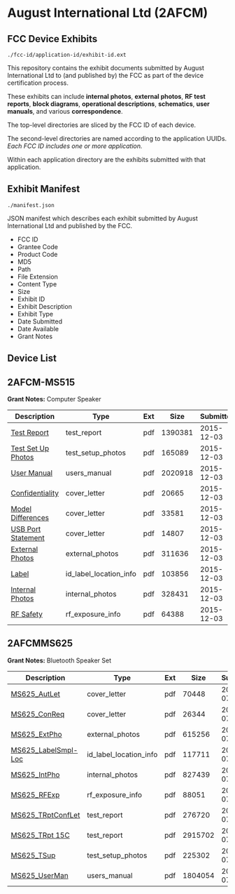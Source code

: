# August International Ltd (2AFCM)
## FCC Device Exhibits

```
./fcc-id/application-id/exhibit-id.ext
```

This repository contains the exhibit documents submitted by August International Ltd to (and published by) the FCC as part of the device certification process.

These exhibits can include **internal photos**, **external photos**, **RF test reports**, **block diagrams**, **operational descriptions**, **schematics**, **user manuals**, and various **correspondence**.

The top-level directories are sliced by the FCC ID of each device.

The second-level directories are named according to the application UUIDs. *Each FCC ID includes one or more application.*

Within each application directory are the exhibits submitted with that application. 

## Exhibit Manifest

```
./manifest.json
```

JSON manifest which describes each exhibit submitted by August International Ltd and published by the FCC.

- FCC ID
- Grantee Code
- Product Code
- MD5
- Path
- File Extension
- Content Type
- Size
- Exhibit ID
- Exhibit Description
- Exhibit Type
- Date Submitted
- Date Available
- Grant Notes

## Device List
## 2AFCM-MS515
**Grant Notes:** Computer Speaker

| Description | Type | Ext | Size | Submitted | Available |
| ----------- | ---- | --- | ---- | --------- | --------- |
| [Test Report](2AFCM-MS515/4cca65dfd4fbc7663b03b6068423614f/2829479.pdf) | test_report | pdf | 1390381 | 2015-12-03 | 2015-12-06 |
| [Test Set Up Photos](2AFCM-MS515/4cca65dfd4fbc7663b03b6068423614f/2829478.pdf) | test_setup_photos | pdf | 165089 | 2015-12-03 | 2015-12-06 |
| [User Manual](2AFCM-MS515/4cca65dfd4fbc7663b03b6068423614f/2829481.pdf) | users_manual | pdf | 2020918 | 2015-12-03 | 2015-12-06 |
| [Confidentiality](2AFCM-MS515/4cca65dfd4fbc7663b03b6068423614f/2829469.pdf) | cover_letter | pdf | 20665 | 2015-12-03 | 2015-12-06 |
| [Model Differences](2AFCM-MS515/4cca65dfd4fbc7663b03b6068423614f/2829470.pdf) | cover_letter | pdf | 33581 | 2015-12-03 | 2015-12-06 |
| [USB Port Statement](2AFCM-MS515/4cca65dfd4fbc7663b03b6068423614f/2829471.pdf) | cover_letter | pdf | 14807 | 2015-12-03 | 2015-12-06 |
| [External Photos](2AFCM-MS515/4cca65dfd4fbc7663b03b6068423614f/2829472.pdf) | external_photos | pdf | 311636 | 2015-12-03 | 2015-12-06 |
| [Label](2AFCM-MS515/4cca65dfd4fbc7663b03b6068423614f/2829474.pdf) | id_label_location_info | pdf | 103856 | 2015-12-03 | 2015-12-06 |
| [Internal Photos](2AFCM-MS515/4cca65dfd4fbc7663b03b6068423614f/2829473.pdf) | internal_photos | pdf | 328431 | 2015-12-03 | 2015-12-06 |
| [RF Safety](2AFCM-MS515/4cca65dfd4fbc7663b03b6068423614f/2829480.pdf) | rf_exposure_info | pdf | 64388 | 2015-12-03 | 2015-12-06 |
## 2AFCMMS625
**Grant Notes:** Bluetooth Speaker Set

| Description | Type | Ext | Size | Submitted | Available |
| ----------- | ---- | --- | ---- | --------- | --------- |
| [MS625_AutLet](2AFCMMS625/ea4ce8588295aef89b0d14507cf42bfe/2685985.pdf) | cover_letter | pdf | 70448 | 2015-07-21 | 2015-07-21 |
| [MS625_ConReq](2AFCMMS625/ea4ce8588295aef89b0d14507cf42bfe/2685986.pdf) | cover_letter | pdf | 26344 | 2015-07-21 | 2015-07-21 |
| [MS625_ExtPho](2AFCMMS625/ea4ce8588295aef89b0d14507cf42bfe/2685988.pdf) | external_photos | pdf | 615256 | 2015-07-21 | 2015-07-21 |
| [MS625_LabelSmpl-Loc](2AFCMMS625/ea4ce8588295aef89b0d14507cf42bfe/2685987.pdf) | id_label_location_info | pdf | 117711 | 2015-07-21 | 2015-07-21 |
| [MS625_IntPho](2AFCMMS625/ea4ce8588295aef89b0d14507cf42bfe/2685989.pdf) | internal_photos | pdf | 827439 | 2015-07-21 | 2015-07-21 |
| [MS625_RFExp](2AFCMMS625/ea4ce8588295aef89b0d14507cf42bfe/2685999.pdf) | rf_exposure_info | pdf | 88051 | 2015-07-21 | 2015-07-21 |
| [MS625_TRptConfLet](2AFCMMS625/ea4ce8588295aef89b0d14507cf42bfe/2685994.pdf) | test_report | pdf | 276720 | 2015-07-21 | 2015-07-21 |
| [MS625_TRpt 15C](2AFCMMS625/ea4ce8588295aef89b0d14507cf42bfe/2685995.pdf) | test_report | pdf | 2915702 | 2015-07-21 | 2015-07-21 |
| [MS625_TSup](2AFCMMS625/ea4ce8588295aef89b0d14507cf42bfe/2685990.pdf) | test_setup_photos | pdf | 225302 | 2015-07-21 | 2015-07-21 |
| [MS625_UserMan](2AFCMMS625/ea4ce8588295aef89b0d14507cf42bfe/2685996.pdf) | users_manual | pdf | 1804054 | 2015-07-21 | 2015-07-21 |
